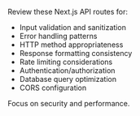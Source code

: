 Review these Next.js API routes for:
- Input validation and sanitization
- Error handling patterns
- HTTP method appropriateness
- Response formatting consistency
- Rate limiting considerations
- Authentication/authorization
- Database query optimization
- CORS configuration

Focus on security and performance.